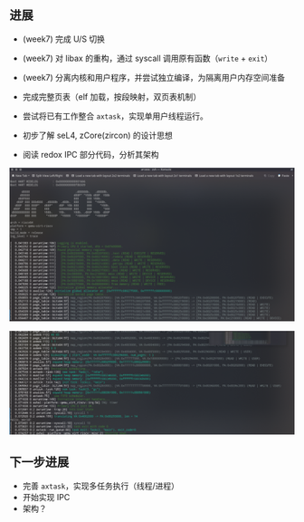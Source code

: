 
## 进展

+ (week7) 完成 U/S 切换
+ (week7) 对 libax 的重构，通过 syscall 调用原有函数（`write` + `exit`）
+ (week7) 分离内核和用户程序，并尝试独立编译，为隔离用户内存空间准备

+ 完成完整页表（elf 加载，按段映射，双页表机制）
+ 尝试将已有工作整合 `axtask`，实现单用户线程运行。

+ 初步了解 seL4, zCore(zircon) 的设计思想
+ 阅读 redox IPC 部分代码，分析其架构

![](week8-1.png)

![](week8-2.png)


## 下一步进展

+ 完善 `axtask`，实现多任务执行（线程/进程）
+ 开始实现 IPC 
+ 架构？

